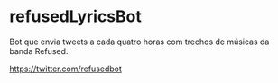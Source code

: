 # refusedLyricsBot
Bot que envia tweets a cada quatro horas com trechos de músicas da banda Refused.

https://twitter.com/refusedbot
